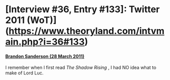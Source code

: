 # [Interview #36, Entry #133]: Twitter 2011 (WoT)](https://www.theoryland.com/intvmain.php?i=36#133)

#### [Brandon Sanderson (28 March 2011)](http://twitter.com/#!/BrandSanderson/status/52478252073230336)

I remember when I first read
*The Shadow Rising*
, I had NO idea what to make of Lord Luc.

